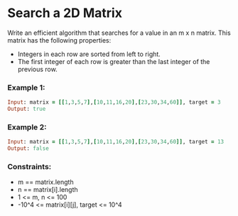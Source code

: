 # Search a 2D Matrix

Write an efficient algorithm that searches for a value in an m x n matrix. This matrix has the following properties:

- Integers in each row are sorted from left to right.
- The first integer of each row is greater than the last integer of the previous row.

### Example 1:
```ruby
Input: matrix = [[1,3,5,7],[10,11,16,20],[23,30,34,60]], target = 3
Output: true
```
### Example 2:
```ruby
Input: matrix = [[1,3,5,7],[10,11,16,20],[23,30,34,60]], target = 13
Output: false
```
### Constraints:

- m == matrix.length
- n == matrix[i].length
- 1 <= m, n <= 100
- -10^4 <= matrix[i][j], target <= 10^4